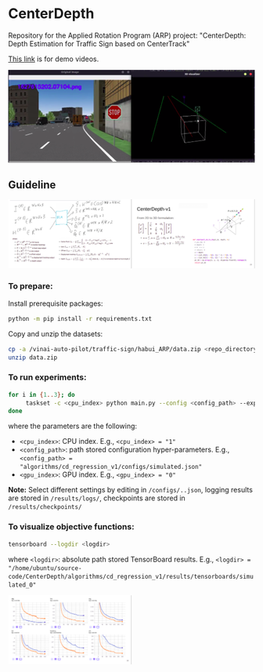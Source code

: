 # CenterDepth
Repository for the Applied Rotation Program (ARP) project: "CenterDepth: Depth Estimation for Traffic Sign based on CenterTrack"

[This link](https://drive.google.com/drive/folders/1yQsjauYOKAmVXP8M8w7fTCSyxYt-93_P?usp=sharing) is for demo videos.

<img src="gallery/demo.png" width="100%" height="50%">

## Guideline
<img src="gallery/framework.png" width="100%" height="50%">

### To prepare:
Install prerequisite packages:
```sh
python -m pip install -r requirements.txt
```

Copy and unzip the datasets:
```sh
cp -a /vinai-auto-pilot/traffic-sign/habui_ARP/data.zip <repo_directory>
unzip data.zip
```

### To run experiments:
```sh
for i in {1..3}; do
     taskset -c <cpu_index> python main.py --config <config_path> --exp_idx $i --gpu_idx <gpu_index>
done
```
where the parameters are the following:
- `<cpu_index>`: CPU index. E.g., `<cpu_index> = "1"`
- `<config_path>`: path stored configuration hyper-parameters. E.g., `<config_path> = "algorithms/cd_regression_v1/configs/simulated.json"`
- `<gpu_index>`: GPU index. E.g., `<gpu_index> = "0"`

**Note:** Select different settings by editing in `/configs/..json`, logging results are stored in `/results/logs/`, checkpoints are stored in `/results/checkpoints/`

### To visualize objective functions:

```sh
tensorboard --logdir <logdir>
```
where `<logdir>`: absolute path stored TensorBoard results. E.g., `<logdir> = "/home/ubuntu/source-code/CenterDepth/algorithms/cd_regression_v1/results/tensorboards/simulated_0"`

<img src="gallery/Loss.png" width="50%" height="50%">
